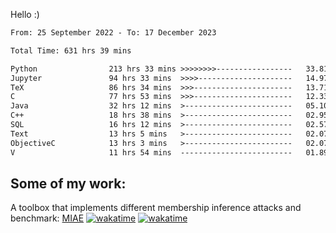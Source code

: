 Hello :)


<!--START_SECTION:waka-->

```txt
From: 25 September 2022 - To: 17 December 2023

Total Time: 631 hrs 39 mins

Python                213 hrs 33 mins >>>>>>>>-----------------   33.81 %
Jupyter               94 hrs 33 mins  >>>>---------------------   14.97 %
TeX                   86 hrs 34 mins  >>>----------------------   13.71 %
C                     77 hrs 53 mins  >>>----------------------   12.33 %
Java                  32 hrs 12 mins  >------------------------   05.10 %
C++                   18 hrs 38 mins  >------------------------   02.95 %
SQL                   16 hrs 12 mins  >------------------------   02.57 %
Text                  13 hrs 5 mins   >------------------------   02.07 %
ObjectiveC            13 hrs 3 mins   >------------------------   02.07 %
V                     11 hrs 54 mins  -------------------------   01.89 %
```

<!--END_SECTION:waka-->

## Some of my work: 

A toolbox that implements different membership inference attacks and benchmark: [MIAE](https://github.com/RPI-DSPlab) [![wakatime](https://wakatime.com/badge/user/18ac89f5-baf8-49e6-a5ee-d9272435ce3a/project/3e6541fd-578f-4d9d-9080-f2a42b2d10e1.svg)](https://wakatime.com/badge/user/18ac89f5-baf8-49e6-a5ee-d9272435ce3a/project/3e6541fd-578f-4d9d-9080-f2a42b2d10e1) [![wakatime](https://wakatime.com/badge/user/18ac89f5-baf8-49e6-a5ee-d9272435ce3a/project/5d5826e9-c6d6-4d86-8b00-0d1608c5f167.svg)](https://wakatime.com/badge/user/18ac89f5-baf8-49e6-a5ee-d9272435ce3a/project/5d5826e9-c6d6-4d86-8b00-0d1608c5f167)
